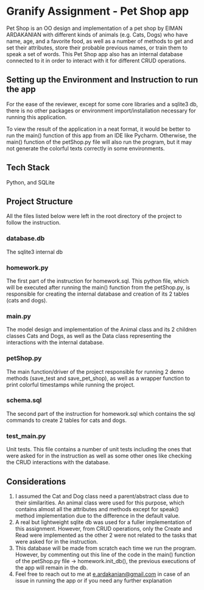 # Granify Assignment - Pet Shop app

Pet Shop is an OO design and implementation of a pet shop by EIMAN ARDAKANIAN with different kinds of animals (e.g. Cats, Dogs) who have name, age, and a favorite food, as well as a number of methods to get and set their attributes, store their probable previous names, or train them to speak a set of words.
This Pet Shop app also has an internal database connected to it in order to interact with it for different CRUD operations.

## Setting up the Environment and Instruction to run the app

For the ease of the reviewer, except for some core libraries and a sqlite3 db, there is no other packages or environment import/installation necessary for running this application.

To view the result of the application in a neat format, it would be better to run the main() function of this app from an IDE like Pycharm.
Otherwise, the main() function of the petShop.py file will also run the program, but it may not generate the colorful texts correctly in some environments.

## Tech Stack

Python, and SQLite

## Project Structure

All the files listed below were left in the root directory of the project to follow the instruction.

### database.db
The sqlite3 internal db

### homework.py
The first part of the instruction for homework.sql. This python file, which will be executed after running the main() function from the petShop.py, is responsible for creating the internal database and creation of its 2 tables (cats and dogs).

### main.py
The model design and implementation of the Animal class and its 2 children classes Cats and Dogs, as well as the Data class representing the interactions with the internal database.

### petShop.py
The main function/driver of the project responsible for running 2 demo methods (save_test and save_pet_shop), as well as a wrapper function to print colorful timestamps while running the project.

### schema.sql
The second part of the instruction for homework.sql which contains the sql commands to create 2 tables for cats and dogs.

### test_main.py
Unit tests. This file contains a number of unit tests including the ones that were asked for in the instruction as well as some other ones like checking the CRUD interactions with the database.


## Considerations

1. I assumed the Cat and Dog class need a parent/abstract class due to their similarities. An animal class were used for this purpose, which contains almost all the attributes and methods except for speak() method implementation due to the difference in the default value.
2. A real but lightweight sqlite db was used for a fuller implementation of this assignment. However, from CRUD operations, only the Create and Read were implemented as the other 2 were not related to the tasks that were asked for in the instruction.
3. This database will be made from scratch each time we run the program. However, by commenting out this line of the code in the main() function of the petShop.py file -> homework.init_db(), the previous executions of the app will remain in the db.
4. Feel free to reach out to me at e.ardakanian@gmail.com in case of an issue in running the app or if you need any further explanation